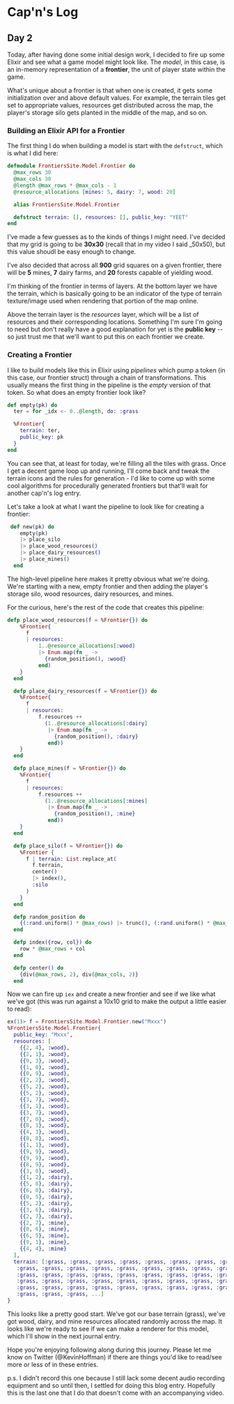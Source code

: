# Cap'n's Log

## Day 2

Today, after having done some initial design work, I decided to fire up some Elixir and see what a game model might look like. The _model_, in this case, is an in-memory representation of a **frontier**, the unit of player state within the game.

What's unique about a frontier is that when one is created, it gets some initialization over and above default values. For example, the terrain tiles get set to appropriate values, resources get distributed across the map, the player's storage silo gets planted in the middle of the map, and so on.

### Building an Elixir API for a Frontier

The first thing I do when building a model is start with the `defstruct`, which is what I did here:

```elixir
defmodule FrontiersSite.Model.Frontier do
  @max_rows 30
  @max_cols 30
  @length @max_rows * @max_cols - 1
  @resource_allocations [mines: 5, dairy: 7, wood: 20]

  alias FrontiersSite.Model.Frontier

  defstruct terrain: [], resources: [], public_key: "YEET"
end
```

I've made a few guesses as to the kinds of things I might need. I've decided that my grid is going to be **30x30**  (recall that in my video I said _50x50), but this value shoudl be easy enough to change. 

I've also decided that across all **900** grid squares on a given frontier, there will be **5** mines, **7** dairy farms, and **20** forests capable of yielding wood. 

I'm thinking of the frontier in terms of layers. At the bottom layer we have the terrain, which is basically going to be an indicator of the type of terrain texture/image used when rendering that portion of the map online.

Above the terrain layer is the _resources_ layer, which will be a list of resources and their corresponding locations. Something I'm sure I'm going to need but don't really have a good explanation for yet is the **public key** -- so just trust me that we'll want to put this on each frontier we create.

### Creating a Frontier

I like to build models like this in Elixir using _pipelines_ which pump a token (in this case, our frontier struct) through a chain of transformations. This usually means the first thing in the pipeline is the _empty_ version of that token. So what does an empty frontier look like?

```elixir
def empty(pk) do
  ter = for _idx <- 0..@length, do: :grass

  %Frontier{
    terrain: ter,
    public_key: pk
  }
end
```

You can see that, at least for today, we're filling all the tiles with grass. Once I get a decent game loop up and running, I'll come back and tweak the terrain icons and the rules for generation - I'd like to come up with some cool algorithms for procedurally generated frontiers but that'll wait for another cap'n's log entry.

Let's take a look at what I want the pipeline to look like for creating a frontier:

```elixir
 def new(pk) do
    empty(pk)
    |> place_silo
    |> place_wood_resources()
    |> place_dairy_resources()
    |> place_mines()
  end
```
The high-level pipeline here makes it pretty obvious what we're doing. We're starting with a new, empty frontier and then adding the player's storage silo, wood resources, dairy resources, and mines.

For the curious, here's the rest of the code that creates this pipeline:

```elixir
defp place_wood_resources(f = %Frontier{}) do
    %Frontier{
      f
      | resources:
          1..@resource_allocations[:wood]
          |> Enum.map(fn _ ->
            {random_position(), :wood}
          end)
    }
  end

  defp place_dairy_resources(f = %Frontier{}) do
    %Frontier{
      f
      | resources:
          f.resources ++
            (1..@resource_allocations[:dairy]
             |> Enum.map(fn _ ->
               {random_position(), :dairy}
             end))
    }
  end

  defp place_mines(f = %Frontier{}) do
    %Frontier{
      f
      | resources:
          f.resources ++
            (1..@resource_allocations[:mines]
             |> Enum.map(fn _ ->
               {random_position(), :mine}
             end))
    }
  end

  defp place_silo(f = %Frontier{}) do
    %Frontier {
      f | terrain: List.replace_at(
        f.terrain,
        center()
        |> index(),
        :silo
      )
    }
  end

  defp random_position do
    {(:rand.uniform() * @max_rows) |> trunc(), (:rand.uniform() * @max_cols) |> trunc()}
  end

  defp index({row, col}) do
    row * @max_rows + col
  end

  defp center() do
    {div(@max_rows, 2), div(@max_cols, 2)}
  end
```

Now we can fire up `iex` and create a new frontier and see if we like what we've got (this was run against a 10x10 grid to make the output a little easier to read):

```elixir
ex(1)> f = FrontiersSite.Model.Frontier.new("Mxxx")
%FrontiersSite.Model.Frontier{
  public_key: "Mxxx",
  resources: [
    {{2, 4}, :wood},
    {{2, 1}, :wood},
    {{9, 3}, :wood},
    {{1, 0}, :wood},
    {{0, 9}, :wood},
    {{2, 2}, :wood},
    {{5, 2}, :wood},
    {{5, 2}, :wood},
    {{3, 7}, :wood},
    {{3, 1}, :wood},
    {{3, 7}, :wood},
    {{7, 0}, :wood},
    {{8, 1}, :wood},
    {{4, 3}, :wood},
    {{8, 8}, :wood},
    {{1, 1}, :wood},
    {{9, 9}, :wood}, 
    {{9, 9}, :wood},
    {{8, 9}, :wood},
    {{3, 0}, :wood},
    {{1, 2}, :dairy},
    {{5, 8}, :dairy},
    {{6, 0}, :dairy},
    {{0, 5}, :dairy},
    {{5, 2}, :dairy},
    {{3, 6}, :dairy},
    {{2, 7}, :dairy},
    {{2, 7}, :mine},
    {{0, 6}, :mine},
    {{6, 5}, :mine},
    {{9, 1}, :mine},
    {{4, 4}, :mine}
  ],
  terrain: [:grass, :grass, :grass, :grass, :grass, :grass, :grass, :grass,
   :grass, :grass, :grass, :grass, :grass, :grass, :grass, :grass, :grass,
   :grass, :grass, :grass, :grass, :grass, :grass, :grass, :grass, :grass,
   :grass, :grass, :grass, :grass, :grass, :grass, :grass, :grass, :grass,
   :grass, :grass, :grass, :grass, :grass, :grass, :grass, :grass, :grass,
   :grass, :grass, :grass, ...]
}
```

This looks like a pretty good start. We've got our base terrain (grass), we've got wood, dairy, and mine resources allocated randomly across the map. It looks like we're ready to see if we can make a renderer for this model, which I'll show in the next journal entry.

Hope you're enjoying following along during this journey. Please let me know on Twitter (@KevinHoffman) if there are things you'd like to read/see more or less of in these entries.

p.s. I didn't record this one because I still lack some decent audio recording equipment and so until then, I settled for doing this blog entry. Hopefully this is the last one that I do that doesn't come with an accompanying video.
